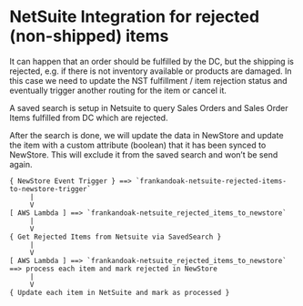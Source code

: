 # NetSuite Integration for rejected (non-shipped) items

It can happen that an order should be fulfilled by the DC, but the shipping is rejected, e.g.
if there is not inventory available or products are damaged. In this case we need to update the
NST fulfillment / item rejection status and eventually trigger another routing for the item or cancel it.

A saved search is setup in Netsuite to query Sales Orders and Sales Order Items fulfilled from DC which are rejected.

After the search is done, we will update the data in NewStore and update the item with a custom attribute (boolean) that it has been synced to NewStore. This will exclude it from the saved search and won’t be send again.

```
{ NewStore Event Trigger } ==> `frankandoak-netsuite-rejected-items-to-newstore-trigger`
     |
     V
[ AWS Lambda ] ==> `frankandoak-netsuite_rejected_items_to_newstore`
     |
     V
{ Get Rejected Items from Netsuite via SavedSearch }
     |
     V
[ AWS Lambda ] ==> `frankandoak-netsuite_rejected_items_to_newstore` ==> process each item and mark rejected in NewStore
     |
     V
{ Update each item in NetSuite and mark as processed }
```
